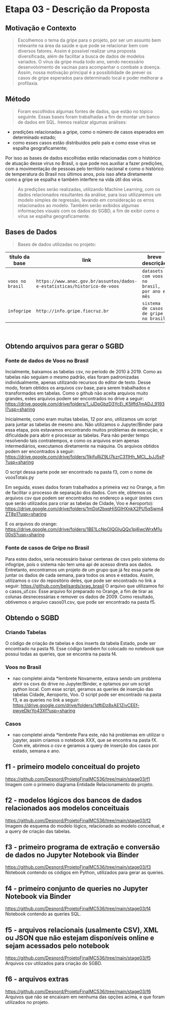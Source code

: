 # Etapa 03 - Descrição da Proposta

## Motivação e Contexto
> Escolhemos o tema da gripe para o projeto, por ser um assunto bem relevante na área da saúde e que pode se relacionar bem com diversos fatores.
Assim é possível realizar uma proposta diversificada, além de facilitar a busca de dados de modelos variados.
O vírus da gripe muda todo ano, sendo necessário desenvolvimento de vacinas para acompanhar o combate a doença.
Assim, nossa motivação principal é a possibilidade de prever os casos de gripe esperados para determinado local e poder melhorar a profilaxia.

## Método
>Foram escolhidos algumas fontes de dados, que estão no tópico seguinte. Essas bases foram trabalhadas a fim de montar um banco de dados em SQL.
>Iremos realizar algumas análises:
- predições relacionadas a gripe, como o número de casos esperados em determinado estado; 
- como esses casos estão distribuidos pelo país e como esse vírus se espalha geograficamente;

Por isso as bases de dados escolhidas estão relacionadas com o histórico de atuação desse vírus no Brasil, o que pode nos auxiliar a fazer predições, com a movimentação de pessoas pelo território nacional e como o histórico de temperatura do Brasil nos últimos anos, pois isso afeta diretamente como a gripe se espalha e também interfere na vida útil dos virús.
>As predições serão realizadas, utilizando Machine Learning, com os dados relacionados resultantes da análise, para isso utilizaremos um modelo simples de regressão, levando em consideração os erros relacionados ao modelo.
>Também serão exibidos algumas informações visuais com os dados do SGBD, a fim de exibir como o vírus se espalha geograficamente.

## Bases de Dados
> Bases de dados utilizadas no projeto:

título da base | link | breve descrição
----- | ----- | -----
`voos no brasil` | `https://www.anac.gov.br/assuntos/dados-e-estatisticas/historico-de-voos` | `datasets com voos no brasil, por ano e mês`
`infogripe` | `http://info.gripe.fiocruz.br` | `sistema de casos de gripe no brasil`
</br>

## Obtendo arquivos para gerar o SGBD
### Fonte de dados de Voos no Brasil
Incialmente, baixamos as tabelas csv, no período de 2010 à 2019. Como as tabelas não seguiam o mesmo padrão, elas foram padronizadas individualmente,
apenas utilizando recursos do editor de texto. Desse modo, foram obtidos os arquivos csv base, para serem trabalhados e transformados em tabelas. Como o github 
não aceita arquivos muito grandes, estes arquivos podem ser encontrados no drive a seguir:</br>
https://drive.google.com/drive/folders/1_iJDpGbzD3YcEj_K5Iffd7mADJ_9193I?usp=sharing</br>

Inicialmente, como eram muitas tabelas, 12 por ano, utilizamos um script para juntar as tabelas de mesmo ano. Não utilizamos o Jupyter/Binder para essa etapa, pois estavamos encontrando muitos problemas de execução, e dificuldade para abrir e processar as tabelas. Para não perder tempo resolvendo tais contratempos, e como os arquivos eram apenas intermediários, executamos diretamente na máquina. Os arquivos obtidos podem ser encontrados à seguir:</br>
https://drive.google.com/drive/folders/1lkjfuRiZ9Ll7kzrC311Hh_MCL_bJJ5sP?usp=sharing</br>

O script dessa parte pode ser encontrado na pasta f3, com o nome de voosTotais.py </br>

Em seguida, esses dados foram trabalhados a primeira vez no Orange, a fim de facilitar o processo de separação dos dados. Com ele, obtemos os arquivos csv que podem 
ser encontrados no endereço a seguir (estes csvs que serão utilizados para criar as tabelas de Cidade, Voo e Aeroporto):</br>
https://drive.google.com/drive/folders/1mDot2bxqHiSGIHXnkX2PU5qSwm4ZT8p1?usp=sharing</br>

E os arquivos do orange:</br>
https://drive.google.com/drive/folders/1BE1LcNpOIQGIuQQx1pj6wcWrxM1u00sS?usp=sharing</br>

### Fonte de casos de Gripe no Brasil
Para estes dados, seria necessário baixar centenas de csvs pelo sistema do infogripe, pois o sistema não tem uma api de acesso direta aos dados.
Entretanto, encontramos um projeto de um grupo que já fez essa parte de juntar os dados de cada semana, para todos os anos e estados. Assim, utilizamos
o csv do repositório deles, que pode ser encontrado no link a seguir:
https://github.com/belisards/srag_brasil
O arquivo que utilizamos foi o casos_uf.csv. Esse arquivo foi preparado no Orange, a fim de tirar as colunas desnecessárias e remover os dados de 2009.
Como resultado, obtivemos o arquivo casos01.csv, que pode ser encontrado na pasta f5.

## Obtendo o SGBD
### Criando Tabelas
O código de criação de tabelas e dos inserts da tabela Estado, pode ser encontrado na pasta f6.
Esse código também foi colocado no notebook que possui todas as queries, que se encontra na pasta f4.

### Voos no Brasil
- nao completei ainda *lembrete
Novamente, estava sendo um problema abrir os csvs do drive no Jupyter/Binder, e optamos por um script python
local. Com esse script, geramos as queries de inserção das tabelas Cidade, Aeroporto, Voo.
O script pode ser encontrado na pasta f3, e as queries no link a seguir: </br>
https://drive.google.com/drive/folders/1dftiDz8xAE1ZivCEEf-pwyeDkrYo43Xf?usp=sharing </br>

### Casos
- nao completei ainda *lembrete
Para este, não há problemas em utilizar o jupyter, assim criamos o notebook XXX, que se encontra na pasta fX.
Com ele, abrimos o csv e geramos a query de inserção dos casos por estado, semana e ano.

## f1 - primeiro modelo conceitual do projeto
https://github.com/Desnord/ProjetoFinalMC536/tree/main/stage03/f1 </br>
Imagem com o primeiro diagrama Entidade Relacionamento do projeto.

## f2 - modelos lógicos dos bancos de dados relacionados aos modelos conceituais
https://github.com/Desnord/ProjetoFinalMC536/tree/main/stage03/f2 </br>
Imagem de esquema do modelo lógico, relacionado ao modelo conceitual, e a query de criação das tabelas.

## f3 - primeiro programa de extração e conversão de dados no Jupyter Notebook via Binder
https://github.com/Desnord/ProjetoFinalMC536/tree/main/stage03/f3 </br>
Notebook contendo os códigos em Python, utilizados para gerar as queries.

## f4 - primeiro conjunto de queries no Jupyter Notebook via Binder
https://github.com/Desnord/ProjetoFinalMC536/tree/main/stage03/f4 </br>
Notebook contendo as queries SQL.

## f5 - arquivos relacionais (usalmente CSV), XML ou JSON que não estejam disponíveis online e sejam acessados pelo notebook
https://github.com/Desnord/ProjetoFinalMC536/tree/main/stage03/f5 </br>
Arquivos csv utilizados para criação do SGBD.

## f6 - arquivos extras
https://github.com/Desnord/ProjetoFinalMC536/tree/main/stage03/f6 </br>
Arquivos que não se encaixam em nenhuma das opções acima, e que foram utilizados no projeto.
